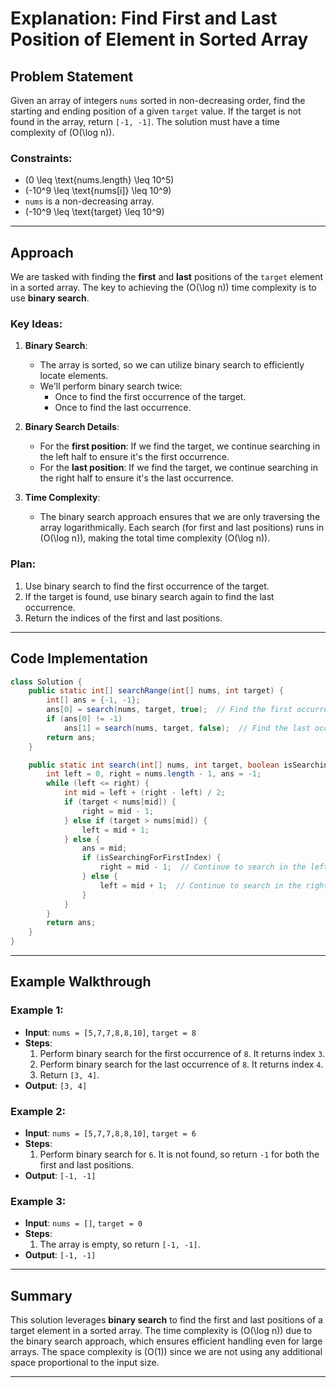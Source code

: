# Explanation: Find First and Last Position of Element in Sorted Array

## Problem Statement
Given an array of integers `nums` sorted in non-decreasing order, find the starting and ending position of a given `target` value. If the target is not found in the array, return `[-1, -1]`. The solution must have a time complexity of \(O(\log n)\).

### Constraints:
- \(0 \leq \text{nums.length} \leq 10^5\)
- \(-10^9 \leq \text{nums[i]} \leq 10^9\)
- `nums` is a non-decreasing array.
- \(-10^9 \leq \text{target} \leq 10^9\)

---

## Approach

We are tasked with finding the **first** and **last** positions of the `target` element in a sorted array. The key to achieving the \(O(\log n)\) time complexity is to use **binary search**.

### Key Ideas:
1. **Binary Search**: 
   - The array is sorted, so we can utilize binary search to efficiently locate elements.
   - We'll perform binary search twice:
     - Once to find the first occurrence of the target.
     - Once to find the last occurrence.
   
2. **Binary Search Details**:
   - For the **first position**: If we find the target, we continue searching in the left half to ensure it's the first occurrence.
   - For the **last position**: If we find the target, we continue searching in the right half to ensure it's the last occurrence.

3. **Time Complexity**:
   - The binary search approach ensures that we are only traversing the array logarithmically. Each search (for first and last positions) runs in \(O(\log n)\), making the total time complexity \(O(\log n)\).

### Plan:
1. Use binary search to find the first occurrence of the target.
2. If the target is found, use binary search again to find the last occurrence.
3. Return the indices of the first and last positions.

---

## Code Implementation

```java
class Solution {
    public static int[] searchRange(int[] nums, int target) {
        int[] ans = {-1, -1};
        ans[0] = search(nums, target, true);  // Find the first occurrence
        if (ans[0] != -1)
            ans[1] = search(nums, target, false);  // Find the last occurrence
        return ans;
    }

    public static int search(int[] nums, int target, boolean isSearchingForFirstIndex) {
        int left = 0, right = nums.length - 1, ans = -1;
        while (left <= right) {
            int mid = left + (right - left) / 2;
            if (target < nums[mid]) {
                right = mid - 1;
            } else if (target > nums[mid]) {
                left = mid + 1;
            } else {
                ans = mid;
                if (isSearchingForFirstIndex) {
                    right = mid - 1;  // Continue to search in the left half
                } else {
                    left = mid + 1;  // Continue to search in the right half
                }
            }
        }
        return ans;
    }
}
```

---

## Example Walkthrough

### Example 1:
- **Input**: `nums = [5,7,7,8,8,10]`, `target = 8`
- **Steps**:
  1. Perform binary search for the first occurrence of `8`. It returns index `3`.
  2. Perform binary search for the last occurrence of `8`. It returns index `4`.
  3. Return `[3, 4]`.
- **Output**: `[3, 4]`

### Example 2:
- **Input**: `nums = [5,7,7,8,8,10]`, `target = 6`
- **Steps**:
  1. Perform binary search for `6`. It is not found, so return `-1` for both the first and last positions.
- **Output**: `[-1, -1]`

### Example 3:
- **Input**: `nums = []`, `target = 0`
- **Steps**:
  1. The array is empty, so return `[-1, -1]`.
- **Output**: `[-1, -1]`

---

## Summary

This solution leverages **binary search** to find the first and last positions of a target element in a sorted array. The time complexity is \(O(\log n)\) due to the binary search approach, which ensures efficient handling even for large arrays. The space complexity is \(O(1)\) since we are not using any additional space proportional to the input size.​

---
